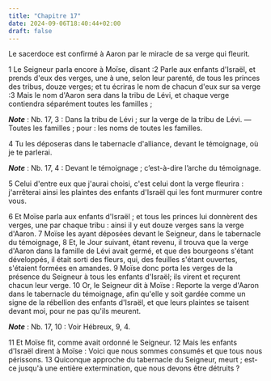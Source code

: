 ```yaml
---
title: "Chapitre 17"
date: 2024-09-06T18:40:44+02:00
draft: false
---
```



Le sacerdoce est confirmé à Aaron par le miracle de sa verge qui fleurit.


1 Le Seigneur parla encore à Moïse, disant :2 Parle aux enfants d'Israël, et prends d'eux des verges, une à une, selon leur parenté, de tous les princes des tribus, douze verges; et tu écriras le nom de chacun d'eux sur sa verge :3 Mais le nom d'Aaron sera dans la tribu de Lévi, et chaque verge contiendra séparément toutes les familles ;

***Note*** :  Nb. 17, 3 : Dans la tribu de Lévi ; sur la verge de la tribu de Lévi. ― Toutes les familles ; pour : les noms de toutes les familles.

4 Tu les déposeras dans le tabernacle d'alliance, devant le témoignage, où je te parlerai.

***Note*** :  Nb. 17, 4 : Devant le témoignage ; c’est-à-dire l’arche du témoignage.

5 Celui d'entre eux que j'aurai choisi, c'est celui dont la verge fleurira : j'arrêterai ainsi les plaintes des enfants d'Israël qui les font murmurer contre vous.


6 Et Moïse parla aux enfants d'Israël ; et tous les princes lui donnèrent des verges, une par chaque tribu : ainsi il y eut douze verges sans la verge d'Aaron. 7 Moïse les ayant déposées devant le Seigneur, dans le tabernacle du témoignage, 8 Et, le Jour suivant, étant revenu, il trouva que la verge d'Aaron dans la famille de Lévi avait germé, et que des bourgeons s'étant développés, il était sorti des fleurs, qui, des feuilles s'étant ouvertes, s'étaient formées en amandes. 9 Moïse donc porta les verges de la présence du Seigneur à tous les enfants d'Israël; ils virent et reçurent chacun leur verge. 10 Or, le Seigneur dit à Moïse : Reporte la verge d'Aaron dans le tabernacle du témoignage, afin qu'elle y soit gardée comme un signe de la rébellion des enfants d'Israël, et que leurs plaintes se taisent devant moi, pour ne pas qu'ils meurent.

***Note*** :  Nb. 17, 10 : Voir Hébreux, 9, 4.

11 Et Moïse fit, comme avait ordonné le Seigneur. 12 Mais les enfants d'Israël dirent à Moïse : Voici que nous sommes consumés et que tous nous périssons. 13 Quiconque approche du tabernacle du Seigneur, meurt ; est-ce jusqu'à une entière extermination, que nous devons être détruits ?

